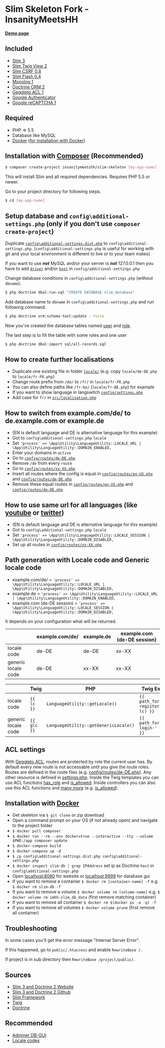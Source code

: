 # Slim Skeleton Fork - InsanityMeetsHH

[**Demo page**](http://slim3.insanitymeetshh.net)

## Included
* [Slim 3](https://www.slimframework.com)
* [Slim Twig View 2](https://github.com/slimphp/Twig-View)
* [Slim CSRF 0.8](https://github.com/slimphp/Slim-Csrf)
* [Slim Flash 0.4](https://github.com/slimphp/Slim-Flash)
* [Monolog 1](https://seldaek.github.io/monolog/)
* [Doctrine ORM 2](https://packagist.org/packages/doctrine/orm)
* [Geggleto ACL 1](https://github.com/geggleto/geggleto-acl)
* [Google Authenticator](https://github.com/PHPGangsta/GoogleAuthenticator)
* [Google reCAPTCHA 1](https://github.com/google/recaptcha)

## Required
* PHP => 5.5
* Database like MySQL
* [Docker](https://www.docker.com/) ([for installation with Docker](https://github.com/InsanityMeetsHH/Slim-Skeleton#installation-with-docker))

## Installation with [Composer](https://getcomposer.org/) (Recommended)

```bash
$ composer create-project insanitymeetshh/slim-skeleton [my-app-name]
```

This will install Slim and all required dependencies. Requires PHP 5.5 or newer.

Go to your project directory for following steps.

```bash
$ cd [my-app-name]
```

## Setup database and `config\additional-settings.php` (only if you don't use `composer create-project`)
Duplicate [`config\additional-settings.dist.php`](https://github.com/InsanityMeetsHH/Slim-Skeleton/blob/master/config/additional-settings.dist.php) to `config\additional-settings.php`.
(`config\additional-settings.php` is useful for working with git and your local environment is different to live or to your team mates)

If you want to use **_not_** MySQL and/or your server is **_not_** 127.0.0.1 then you have to add [`driver`](https://github.com/InsanityMeetsHH/Slim-Skeleton/blob/master/config/settings.php#L56) and/or [`host`](https://github.com/InsanityMeetsHH/Slim-Skeleton/blob/master/config/settings.php#L57) in `config/additional-settings.php`

Change database conditions in `config\additional-settings.php` (without `dbname`).
```bash
$ php doctrine dbal:run-sql "CREATE DATABASE slim_database"
```

Add database name to `dbname` in `config\additional-settings.php` and run following command.
```bash
$ php doctrine orm:schema-tool:update --force
```
Now you've created the database tables named [user](https://github.com/InsanityMeetsHH/Slim-Skeleton/blob/master/src/Entity/User.php) and [role](https://github.com/InsanityMeetsHH/Slim-Skeleton/blob/master/src/Entity/Role.php).

The last step is to fill the table with some roles and one user
```bash
$ php doctrine dbal:import sql/all-records.sql
```

## How to create further localisations
* Duplicate one existing file in folder [`locale/`](https://github.com/InsanityMeetsHH/Slim-Skeleton/tree/master/locale) (e.g. copy `locale/de-DE.php` to `locale/fr-FR.php`)
* Change route prefix from `/de/` to `/fr/` in `locale/fr-FR.php`
* You can also define paths like `/fr-be/` (`locale/fr-BE.php`) for example
* If you want to show language in langswitch [`config/settings.php`](https://github.com/InsanityMeetsHH/Slim-Skeleton/blob/master/config/settings.php#L38)
* Add case for `fr/` in [`src/localisation.php`](https://github.com/InsanityMeetsHH/Slim-Skeleton/blob/master/src/localisation.php#L34)

## How to switch from example.com/de/ to de.example.com or example.de
* (EN is default language and DE is alternative language for this example)
* Got to `config\additional-settings.php` `locale`
* Set `'process' => \App\Utility\LanguageUtility::LOCALE_URL | \App\Utility\LanguageUtility::DOMAIN_ENABLED,`
* Enter your domains in `active`
* Go to [`config/routes/de-DE.php`](https://github.com/InsanityMeetsHH/Slim-Skeleton/blob/master/config/routes/de-DE.php)
* Remove `/de` from every `route`
* Go to [`config/routes/xx-XX.php`](https://github.com/InsanityMeetsHH/Slim-Skeleton/blob/master/config/routes/xx-XX.php)
* Insert all routes where the config is equal in [`config/routes/en-US.php`](https://github.com/InsanityMeetsHH/Slim-Skeleton/blob/master/config/routes/en-US.php) and [`config/routes/de-DE.php`](https://github.com/InsanityMeetsHH/Slim-Skeleton/blob/master/config/routes/de-DE.php)
* Remove these equal routes in [`config/routes/en-US.php`](https://github.com/InsanityMeetsHH/Slim-Skeleton/blob/master/config/routes/en-US.php) and [`config/routes/de-DE.php`](https://github.com/InsanityMeetsHH/Slim-Skeleton/blob/master/config/routes/de-DE.php)

## How to use same url for all languages (like [youtube](https://www.youtube.com/) or [twitter](https://twitter.com/))
* (EN is default language and DE is alternative language for this example)
* Got to `config\additional-settings.php` `locale`
* Set `'process' => \App\Utility\LanguageUtility::LOCALE_SESSION | \App\Utility\LanguageUtility::DOMAIN_DISABLED,`
* Set up all routes in [`config/routes/xx-XX.php`](https://github.com/InsanityMeetsHH/Slim-Skeleton/blob/master/config/routes/xx-XX.php)

## Path generation with Locale code and Generic locale code
* example.com/de/ = `'process' => \App\Utility\LanguageUtility::LOCALE_URL | \App\Utility\LanguageUtility::DOMAIN_DISABLED,`
* example.de = `'process' => \App\Utility\LanguageUtility::LOCALE_URL | \App\Utility\LanguageUtility::DOMAIN_ENABLED,`
* example.com (de-DE session) = `'process' => \App\Utility\LanguageUtility::LOCALE_SESSION | \App\Utility\LanguageUtility::DOMAIN_DISABLED,`

It depends on your configuration what will be returned.

|                     | example.com/de/ | example.de | example.com (de-DE session) |
|---------------------|-----------------|------------|-----------------------------|
| locale code         | de-DE           | de-DE      | xx-XX                       |
| generic locale code | de-DE           | xx-XX      | xx-XX                       |

|                     | Twig        | PHP                                   | Twig Example                            | PHP Example                                                                   |
|---------------------|-------------|---------------------------------------|-----------------------------------------|-------------------------------------------------------------------------------|
| locale code         | `{{ lc }}`  | `LanguageUtility::getLocale()`        | `{{ path_for('user-register-' ~ lc) }}` | `$this->router->pathFor('user-register-' . LanguageUtility::getLocale())`     |
| generic locale code | `{{ glc }}` | `LanguageUtility::getGenericLocale()` | `{{ path_for('user-login-' ~ glc) }}`   | `$this->router->pathFor('user-login-' . LanguageUtility::getGenericLocale())` |

## ACL settings
With [Geggleto ACL](https://github.com/geggleto/geggleto-acl), routes are protected by role the current user has. By default every new route is not accessable until you give the route roles.
Routes are defined in the route files (e.g. [config/routes/de-DE.php](https://github.com/InsanityMeetsHH/Slim-Skeleton/blob/master/config/routes/de-DE.php)).
Any other resource is defined in [settings.php](https://github.com/InsanityMeetsHH/Slim-Skeleton/blob/master/config/settings.php#L66).
Inside the Twig templates you can use ACL functions [has_role](https://github.com/InsanityMeetsHH/Slim-Skeleton/blob/master/templates/partials/navigation.html.twig#L5) and [is_allowed](https://github.com/InsanityMeetsHH/Slim-Skeleton/blob/master/templates/page/index.html.twig#L18).
Inside controllers you can also use this ACL functions and [many more](https://github.com/geggleto/geggleto-acl/blob/master/src/AclRepository.php) (e.g. [is_allowed](https://github.com/InsanityMeetsHH/Slim-Skeleton/blob/master/src/Controller/UserController.php#L24)).

## Installation with [Docker](https://www.docker.com/)
* Get skeleton via `$ git clone` or zip download
* Open a command prompt on your OS (if not already open) and navigate to the project folder
* `$ docker pull composer`
* `$ docker run --rm --env docker=true --interactive --tty --volume $PWD:/app composer update`
* `$ docker-compose build`
* `$ docker-compose up -d`
* `$ cp config\additional-settings.dist.php config\additional-settings.php`
* `$ docker inspect slim-db | grep IPAddress` set ip as Doctrine `host` in `config\additional-settings.php`
* Open [localhost:8080](http://localhost:8080) for website or [localhost:9999](http://localhost:9999) for database gui
* If you want to remove a container `$ docker rm [container-name] -f` e.g. `$ docker rm slim-db -f`
* If you want to remove a volume `$ docker volume rm [volume-name]` e.g. `$ docker volume rm imhh-slim_db_data` (first remove matching container)
* If you want to remove all container `$ docker rm $(docker ps -a -q) -f`
* If you want to remove all volumes `$ docker volume prune` (first remove all container)

## Troubleshooting
In some cases you'll get the error message "Internal Server Error".

If this happened, go to `public/.htaccess` and enable `RewriteBase /`.

If project is in sub directory then `RewriteBase /project/public/`.

## Sources
* [Slim 3 and Doctrine 2 Website](http://blog.sub85.com/slim-3-with-doctrine-2.html)
* [Slim 3 and Doctrine 2 Github](https://github.com/matthewfedak/slim-3-doctrine-2)
* [Slim Framework](https://www.slimframework.com/)
* [Twig](https://twig.symfony.com/)
* [Doctrine](https://www.doctrine-project.org/)

## Recommended
* [Adminer DB-GUI](https://www.adminer.org/)
* [Locale codes](https://www.science.co.il/language/Locale-codes.php)
